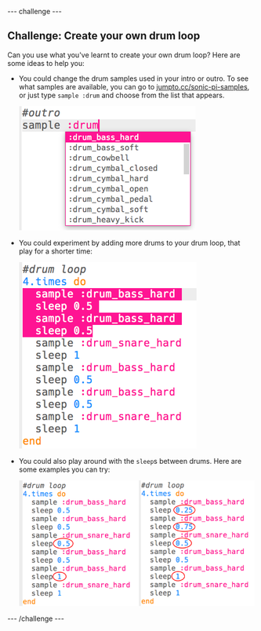 \--- challenge \---

## Challenge: Create your own drum loop

Can you use what you've learnt to create your own drum loop? Here are some ideas to help you:

+ You could change the drum samples used in your intro or outro. To see what samples are available, you can go to [jumpto.cc/sonic-pi-samples](http://jumpto.cc/sonic-pi-samples), or just type `sample :drum` and choose from the list that appears.
    
    ![ruutukaappaus](images/drum-outro-challenge.png)

+ You could experiment by adding more drums to your drum loop, that play for a shorter time:
    
    ![ruutukaappaus](images/drum-beat-challenge-1.png)

+ You could also play around with the `sleep`s between drums. Here are some examples you can try:
    
    ![ruutukaappaus](images/drum-beat-challenge-2.png)

\--- /challenge \---